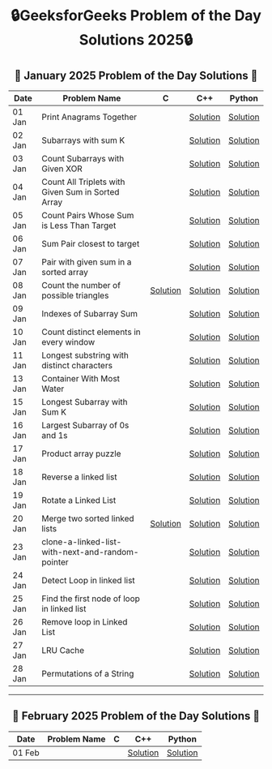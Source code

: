 <h1 align = 'center'>🔒GeeksforGeeks Problem of the Day Solutions 2025🔒</h1>

<div>
<h2 align = 'center'>📅 January 2025 Problem of the Day Solutions 📅</h2>

<div align = 'center'>

| Date    | Problem Name              | C        |  C++     | Python   |
|---------|---------------------------|----------|----------|----------|
| 01 Jan  | Print Anagrams Together  |  | [Solution](https://github.com/prakharmishra2002/GFG-POTD-Solution/blob/main/January%202025/01.cpp) | [Solution](https://github.com/prakharmishra2002/GFG-POTD-Solution/blob/main/January%202025/01.py) |
| 02 Jan  | Subarrays with sum K  |  | [Solution](https://github.com/prakharmishra2002/GFG-POTD-Solution/blob/main/January%202025/02.cpp) | [Solution](https://github.com/prakharmishra2002/GFG-POTD-Solution/blob/main/January%202025/02.py) |
| 03 Jan  | Count Subarrays with Given XOR  |  | [Solution](https://github.com/prakharmishra2002/GFG-POTD-Solution/blob/main/January%202025/03.cpp) | [Solution](https://github.com/prakharmishra2002/GFG-POTD-Solution/blob/main/January%202025/03.py) |
| 04 Jan  | Count All Triplets with Given Sum in Sorted Array  |  | [Solution](https://github.com/prakharmishra2002/GFG-POTD-Solution/blob/main/January%202025/04.cpp) | [Solution](https://github.com/prakharmishra2002/GFG-POTD-Solution/blob/main/January%202025/04.py) |
| 05 Jan  | Count Pairs Whose Sum is Less Than Target  |  | [Solution](https://github.com/prakharmishra2002/GFG-POTD-Solution/blob/main/January%202025/05.cpp) | [Solution](https://github.com/prakharmishra2002/GFG-POTD-Solution/blob/main/January%202025/05.py) |
| 06 Jan  | Sum Pair closest to target  |  | [Solution](https://github.com/prakharmishra2002/GFG-POTD-Solution/blob/main/January%202025/06.cpp) | [Solution](https://github.com/prakharmishra2002/GFG-POTD-Solution/blob/main/January%202025/06.py) |
| 07 Jan  | Pair with given sum in a sorted array  |  | [Solution](https://github.com/prakharmishra2002/GFG-POTD-Solution/blob/main/January%202025/07.cpp) | [Solution](https://github.com/prakharmishra2002/GFG-POTD-Solution/blob/main/January%202025/07.py) |
| 08 Jan  | Count the number of possible triangles  | [Solution](https://github.com/prakharmishra2002/GFG-POTD-Solution/blob/main/January%202025/08.c) | [Solution](https://github.com/prakharmishra2002/GFG-POTD-Solution/blob/main/January%202025/08.cpp) | [Solution](https://github.com/prakharmishra2002/GFG-POTD-Solution/blob/main/January%202025/08.py) |
| 09 Jan  | Indexes of Subarray Sum  |  | [Solution](https://github.com/prakharmishra2002/GFG-POTD-Solution/blob/main/January%202025/09.cpp) | [Solution](https://github.com/prakharmishra2002/GFG-POTD-Solution/blob/main/January%202025/09.py) |
| 10 Jan  | Count distinct elements in every window  |  | [Solution](https://github.com/prakharmishra2002/GFG-POTD-Solution/blob/main/January%202025/10.cpp) | [Solution](https://github.com/prakharmishra2002/GFG-POTD-Solution/blob/main/January%202025/10.py) |
| 11 Jan  | Longest substring with distinct characters  |  | [Solution](https://github.com/prakharmishra2002/GFG-POTD-Solution/blob/main/January%202025/11.cpp) | [Solution](https://github.com/prakharmishra2002/GFG-POTD-Solution/blob/main/January%202025/11.py) |
| 13 Jan  | Container With Most Water  |  | [Solution](https://github.com/prakharmishra2002/GFG-POTD-Solution/blob/main/January%202025/13.cpp) | [Solution](https://github.com/prakharmishra2002/GFG-POTD-Solution/blob/main/January%202025/13.py) |
| 15 Jan  | Longest Subarray with Sum K  |  | [Solution](https://github.com/prakharmishra2002/GFG-POTD-Solution/blob/main/January%202025/15.cpp) | [Solution](https://github.com/prakharmishra2002/GFG-POTD-Solution/blob/main/January%202025/15.py) |
| 16 Jan  | Largest Subarray of 0s and 1s  |  | [Solution](https://github.com/prakharmishra2002/GFG-POTD-Solution/blob/main/January%202025/16.cpp) | [Solution](https://github.com/prakharmishra2002/GFG-POTD-Solution/blob/main/January%202025/16.py) |
| 17 Jan  | Product array puzzle  |  | [Solution](https://github.com/prakharmishra2002/GFG-POTD-Solution/blob/main/January%202025/17.cpp) | [Solution](https://github.com/prakharmishra2002/GFG-POTD-Solution/blob/main/January%202025/17.py) |
| 18 Jan  | Reverse a linked list  |  | [Solution](https://github.com/prakharmishra2002/GFG-POTD-Solution/blob/main/January%202025/18.cpp) | [Solution](https://github.com/prakharmishra2002/GFG-POTD-Solution/blob/main/January%202025/18.py) |
| 19 Jan  | Rotate a Linked List  |  | [Solution](https://github.com/prakharmishra2002/GFG-POTD-Solution/blob/main/January%202025/19.cpp) | [Solution](https://github.com/prakharmishra2002/GFG-POTD-Solution/blob/main/January%202025/19.py) |
| 20 Jan  | Merge two sorted linked lists  | [Solution](https://github.com/prakharmishra2002/GFG-POTD-Solution/blob/main/January%202025/20.c) | [Solution](https://github.com/prakharmishra2002/GFG-POTD-Solution/blob/main/January%202025/20.cpp) | [Solution](https://github.com/prakharmishra2002/GFG-POTD-Solution/blob/main/January%202025/20.py) |
| 23 Jan  | clone-a-linked-list-with-next-and-random-pointer  |  | [Solution](https://github.com/prakharmishra2002/GFG-POTD-Solution/blob/main/January%202025/23.cpp) | [Solution](https://github.com/prakharmishra2002/GFG-POTD-Solution/blob/main/January%202025/23.py) |
| 24 Jan  | Detect Loop in linked list  |  | [Solution](https://github.com/prakharmishra2002/GFG-POTD-Solution/blob/main/January%202025/24.cpp) | [Solution](https://github.com/prakharmishra2002/GFG-POTD-Solution/blob/main/January%202025/24.py) |
| 25 Jan  | Find the first node of loop in linked list  |  | [Solution](https://github.com/prakharmishra2002/GFG-POTD-Solution/blob/main/January%202025/25.cpp) | [Solution](https://github.com/prakharmishra2002/GFG-POTD-Solution/blob/main/January%202025/25.py) |
| 26 Jan  | Remove loop in Linked List  |  | [Solution](https://github.com/prakharmishra2002/GFG-POTD-Solution/blob/main/January%202025/26.cpp) | [Solution](https://github.com/prakharmishra2002/GFG-POTD-Solution/blob/main/January%202025/26.py) |
| 27 Jan  | LRU Cache  |  | [Solution](https://github.com/prakharmishra2002/GFG-POTD-Solution/blob/main/January%202025/27.cpp) | [Solution](https://github.com/prakharmishra2002/GFG-POTD-Solution/blob/main/January%202025/27.py) |
| 28 Jan  | Permutations of a String  |  | [Solution](https://github.com/prakharmishra2002/GFG-POTD-Solution/blob/main/January%202025/28.cpp) | [Solution](https://github.com/prakharmishra2002/GFG-POTD-Solution/blob/main/January%202025/28.py) |
---
</div>
</div>

<div style="margin-top: 20px;">
  <h2 align = 'center'>📅 February 2025 Problem of the Day Solutions 📅</h2>
  
  <div align = 'center'>
    
  | Date    | Problem Name              | C        |  C++     | Python   |
  |---------|---------------------------|----------|----------|----------|
  | 01 Feb  |   |  | [Solution]() | [Solution]() |
  
  </div>  
</div>

